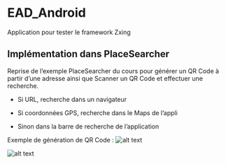 # EAD_Android
Application pour tester le framework Zxing

## Implémentation dans PlaceSearcher

Reprise de l’exemple PlaceSearcher du cours
pour générer un QR Code à partir d’une adresse
ainsi que Scanner un QR Code et effectuer une recherche.

- Si URL, recherche dans un navigateur

- Si coordonnées GPS, recherche dans le Maps de l’appli

- Sinon dans la barre de recherche de l’application


Exemple de génération de QR Code :
![alt text](https://drive.google.com/file/d/1Zu7N0TJbms-absMfBQPJF4l27iqtYDxx/view?usp=sharing)

![alt text](https://drive.google.com/file/d/1aOHkceWf9eIz95gUg-2UjzAAVFu8m6zQ/view?usp=sharing)
